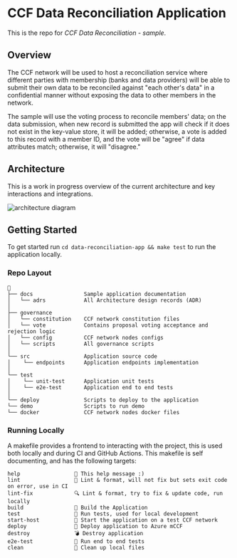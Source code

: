 # CCF Data Reconciliation Application

This is the repo for _CCF Data Reconciliation - sample_.

## Overview

The CCF network will be used to host a reconciliation service where different parties with membership (banks and data providers) will be able to submit their own data to be reconciled against "each other's data" in a confidential manner without exposing the data to other members in the network.

The sample will use the voting process to reconcile members' data; on the data submission, when new record is submitted the app will check if it does not exist in the key-value store, it will be added; otherwise, a vote is added to this record with a member ID, and the vote will be "agree" if data attributes match; otherwise, it will "disagree."

## Architecture

This is a work in progress overview of the current architecture and key interactions and integrations.

![architecture diagram](./docs/architecture.png)

## Getting Started

To get started run `cd data-reconciliation-app && make test` to run the application locally.

### Repo Layout

```text
📂
├── docs                Sample application documentation
│   └── adrs            All Architecture design records (ADR)
│
├── governance
│   └── constitution    CCF network constitution files
│   └── vote            Contains proposal voting acceptance and rejection logic
│   └── config          CCF network nodes configs
│   └── scripts         All governance scripts
│
└── src                 Application source code
│    └── endpoints      Application endpoints implementation
│
└── test
│    └── unit-test      Application unit tests
│    └── e2e-test       Application end to end tests
│
└── deploy              Scripts to deploy to the application
└── demo                Scripts to run demo
└── docker              CCF network nodes docker files

```

### Running Locally

A makefile provides a frontend to interacting with the project, this is used both locally and during CI and GitHub Actions. This makefile is self documenting, and has the following targets:

```text
help                 💬 This help message :)
lint                 🌟 Lint & format, will not fix but sets exit code on error, use in CI
lint-fix             🔍 Lint & format, try to fix & update code, run locally
build                🔨 Build the Application
test                 🧪 Run tests, used for local development
start-host           🏃 Start the application on a test CCF network
deploy               🏡 Deploy application to Azure mCCF
destroy              💣 Destroy application
e2e-test             🤖 Run end to end tests
clean                🧹 Clean up local files
```
